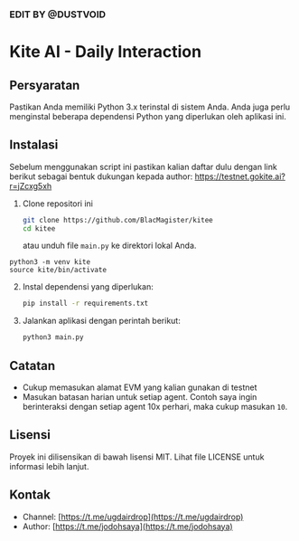 ### EDIT BY @DUSTVOID


# Kite AI - Daily Interaction

## Persyaratan

Pastikan Anda memiliki Python 3.x terinstal di sistem Anda. Anda juga perlu menginstal beberapa dependensi Python yang diperlukan oleh aplikasi ini.

## Instalasi

Sebelum menggunakan script ini pastikan kalian daftar dulu dengan link berikut sebagai bentuk dukungan kepada author:
https://testnet.gokite.ai?r=jZcxg5xh

1. Clone repositori ini
   ```bash
   git clone https://github.com/BlacMagister/kitee
   cd kitee
   ```
   atau unduh file `main.py` ke direktori lokal Anda.
```
python3 -m venv kite
source kite/bin/activate
```
2. Instal dependensi yang diperlukan:
    ```bash
    pip install -r requirements.txt
    ```
    
3. Jalankan aplikasi dengan perintah berikut:
    ```bash
    python3 main.py
    ```
    
## Catatan
- Cukup memasukan alamat EVM yang kalian gunakan di testnet
- Masukan batasan harian untuk setiap agent. Contoh saya ingin berinteraksi dengan setiap agent 10x perhari, maka cukup masukan `10`.

## Lisensi

Proyek ini dilisensikan di bawah lisensi MIT. Lihat file LICENSE untuk informasi lebih lanjut.

## Kontak

- Channel: [https://t.me/ugdairdrop](https://t.me/ugdairdrop)
- Author: [https://t.me/jodohsaya](https://t.me/jodohsaya)
